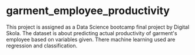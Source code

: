 # garment_employee_productivity
This project is assigned as a Data Science bootcamp final project by Digital Skola. The dataset is about predicting actual productivity of garment's employee based on variables given. There machine learning used are regression and classification.
